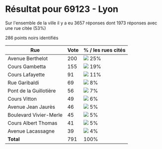 # Résultat pour 69123 - Lyon

Sur l'ensemble de la ville il y a eu 3657 réponses dont 1973 réponses avec une rue citée (53%)

286 points noirs identifiés

| Rue | Vote | % / les rues cités|
|-----|------|-------------------|
| Avenue Berthelot | 200 | <img src="../../img/bar_25.gif" />&nbsp;25%|
| Cours Gambetta | 155 | <img src="../../img/bar_19.gif" />&nbsp;19%|
| Cours Lafayette | 91 | <img src="../../img/bar_11.gif" />&nbsp;11%|
| Rue Garibaldi | 69 | <img src="../../img/bar_8.gif" />&nbsp;8%|
| Pont de la Guillotière | 56 | <img src="../../img/bar_7.gif" />&nbsp;7%|
| Cours Vitton | 49 | <img src="../../img/bar_6.gif" />&nbsp;6%|
| Avenue Jean Jaurès | 46 | <img src="../../img/bar_5.gif" />&nbsp;5%|
| Boulevard Vivier-Merle | 45 | <img src="../../img/bar_5.gif" />&nbsp;5%|
| Cours Albert Thomas | 41 | <img src="../../img/bar_5.gif" />&nbsp;5%|
| Avenue Lacassagne | 39 | <img src="../../img/bar_4.gif" />&nbsp;4%|
| **Total** | 791 | 100%|
